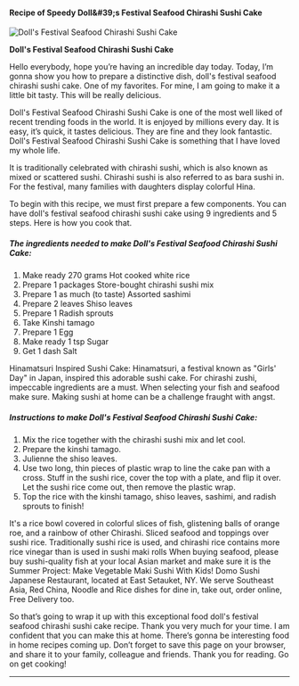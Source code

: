             

#### Recipe of Speedy Doll&amp;#39;s Festival Seafood Chirashi Sushi Cake

![Doll's Festival Seafood Chirashi Sushi Cake](https://img-global.cpcdn.com/recipes/4807598223130624/751x532cq70/dolls-festival-seafood-chirashi-sushi-cake-recipe-main-photo.jpg)

**Doll's Festival Seafood Chirashi Sushi Cake**

Hello everybody, hope you’re having an incredible day today. Today, I’m gonna show you how to prepare a distinctive dish, doll's festival seafood chirashi sushi cake. One of my favorites. For mine, I am going to make it a little bit tasty. This will be really delicious.

Doll's Festival Seafood Chirashi Sushi Cake is one of the most well liked of recent trending foods in the world. It is enjoyed by millions every day. It is easy, it’s quick, it tastes delicious. They are fine and they look fantastic. Doll's Festival Seafood Chirashi Sushi Cake is something that I have loved my whole life.

It is traditionally celebrated with chirashi sushi, which is also known as mixed or scattered sushi. Chirashi sushi is also referred to as bara sushi in. For the festival, many families with daughters display colorful Hina.

To begin with this recipe, we must first prepare a few components. You can have doll's festival seafood chirashi sushi cake using 9 ingredients and 5 steps. Here is how you cook that.

##### The ingredients needed to make Doll's Festival Seafood Chirashi Sushi Cake:

1.  Make ready 270 grams Hot cooked white rice
2.  Prepare 1 packages Store-bought chirashi sushi mix
3.  Prepare 1 as much (to taste) Assorted sashimi
4.  Prepare 2 leaves Shiso leaves
5.  Prepare 1 Radish sprouts
6.  Take Kinshi tamago
7.  Prepare 1 Egg
8.  Make ready 1 tsp Sugar
9.  Get 1 dash Salt

Hinamatsuri Inspired Sushi Cake: Hinamatsuri, a festival known as "Girls' Day" in Japan, inspired this adorable sushi cake. For chirashi zushi, impeccable ingredients are a must. When selecting your fish and seafood make sure. Making sushi at home can be a challenge fraught with angst.

##### Instructions to make Doll's Festival Seafood Chirashi Sushi Cake:

1.  Mix the rice together with the chirashi sushi mix and let cool.
2.  Prepare the kinshi tamago.
3.  Julienne the shiso leaves.
4.  Use two long, thin pieces of plastic wrap to line the cake pan with a cross. Stuff in the sushi rice, cover the top with a plate, and flip it over. Let the sushi rice come out, then remove the plastic wrap.
5.  Top the rice with the kinshi tamago, shiso leaves, sashimi, and radish sprouts to finish!

It's a rice bowl covered in colorful slices of fish, glistening balls of orange roe, and a rainbow of other Chirashi. Sliced seafood and toppings over sushi rice. Traditionally sushi rice is used, and chirashi rice contains more rice vinegar than is used in sushi maki rolls When buying seafood, please buy sushi-quality fish at your local Asian market and make sure it is the Summer Project: Make Vegetable Maki Sushi With Kids! Domo Sushi Japanese Restaurant, located at East Setauket, NY. We serve Southeast Asia, Red China, Noodle and Rice dishes for dine in, take out, order online, Free Delivery too.

So that’s going to wrap it up with this exceptional food doll's festival seafood chirashi sushi cake recipe. Thank you very much for your time. I am confident that you can make this at home. There’s gonna be interesting food in home recipes coming up. Don’t forget to save this page on your browser, and share it to your family, colleague and friends. Thank you for reading. Go on get cooking!

* * *